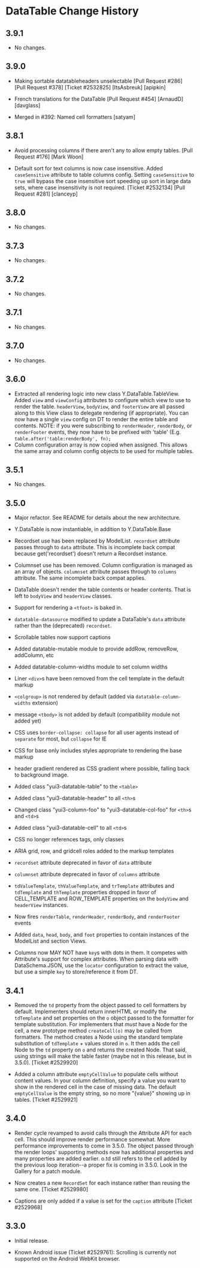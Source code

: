 DataTable Change History
========================

3.9.1
-----

* No changes.

3.9.0
-----

* Making sortable datatableheaders unselectable [Pull Request #286]
  [Pull Request #378] [Ticket #2532825] [ItsAsbreuk] [apipkin]

* French translations for the DataTable [Pull Request #454] [ArnaudD] [davglass]

* Merged in #392: Named cell formatters [satyam] 

3.8.1
-----

* Avoid processing columns if there aren't any to allow empty tables.
  [Pull Request #176] [Mark Woon]

* Default sort for text columns is now case insensitive. Added `caseSensitive`
  attribute to table columns config. Setting `caseSensitive` to `true` will
  bypass the case insensitive sort speeding up sort in large data sets, where
  case insensitivity is not required. [Ticket #2532134] [Pull Request #281]
  [clanceyp]

3.8.0
-----

* No changes.

3.7.3
-----

* No changes.

3.7.2
-----

* No changes.

3.7.1
-----

* No changes.

3.7.0
-----

* No changes.

3.6.0
-----

 * Extracted all rendering logic into new class Y.DataTable.TableView.  Added
   `view` and `viewConfig` attributes to configure which view to use to render
   the table.  `headerView`, `bodyView`, and `footerView` are all passed along
   to this View class to delegate rendering (if appropriate).  You can now have
   a single `view` config on DT to render the entire table and contents.
   NOTE: if you were subscribing to `renderHeader`, `renderBody`, or
   `renderFooter` events, they now have to be prefixed with 'table' (E.g.
   `table.after('table:renderBody', fn);`
 * Column configuration array is now copied when assigned.  This allows the same
   array and column config objects to be used for multiple tables.

3.5.1
-----

 * No changes.

3.5.0
-----

 * Major refactor.  See README for details about the new architecture.
 * Y.DataTable is now instantiable, in addition to Y.DataTable.Base
 * Recordset use has been replaced by ModelList. `recordset` attribute passes through to `data` attribute.  This is incomplete back compat because get('recordset') doesn't return a Recordset instance.
 * Columnset use has been removed. Column configuration is managed as an array of objects. `columnset` attribute passes through to `columns` attribute.  The same incomplete back compat applies.
 * DataTable doesn't render the table contents or header contents. That is left to `bodyView` and `headerView` classes.
 * Support for rendering a `<tfoot>` is baked in.
 * `datatable-datasource` modified to update a DataTable's `data` attribute rather than the (deprecated) `recordset`.
 * Scrollable tables now support captions
 * Added datatable-mutable module to provide addRow, removeRow, addColumn, etc
 * Added datatable-column-widths module to set column widths

 * Liner `<div>`s have been removed from the cell template in the default markup
 * `<colgroup>` is not rendered by default (added via `datatable-column-widths` extension)
 * message `<tbody>` is not added by default (compatibility module not added yet)
 * CSS uses `border-collapse: collapse` for all user agents instead of `separate` for most, but `collapse` for IE
 * CSS for base only includes styles appropriate to rendering the base markup
 * header gradient rendered as CSS gradient where possible, falling back to background image.
 * Added class "yui3-datatable-table" to the `<table>`
 * Added class "yui3-datatable-header" to all `<th>`s
 * Changed class "yui3-column-foo" to "yui3-datatable-col-foo" for `<th>`s and `<td>`s
 * Added class "yui3-datatable-cell" to all `<td>`s
 * CSS no longer references tags, only classes
 * ARIA grid, row, and gridcell roles added to the markup templates

 * `recordset` attribute deprecated in favor of `data` attribute
 * `columnset` attribute deprecated in favor of `columns` attribute
 * `tdValueTemplate`, `thValueTemplate`, and `trTemplate` attributes and `tdTemplate` and `thTemplate` properties dropped in favor of CELL_TEMPLATE and ROW_TEMPLATE properties on the `bodyView` and `headerView` instances.
 * Now fires `renderTable`, `renderHeader`, `renderBody`, and `renderFooter` events
 * Added `data`, `head`, `body`, and `foot` properties to contain instances of the ModelList and section Views.
 * Columns now MAY NOT have `key`s with dots in them.  It competes with Attribute's support for complex attributes. When parsing data with DataSchema.JSON, use the `locator` configuration to extract the value, but use a simple `key` to store/reference it from DT.


3.4.1
-----

  * Removed the `td` property from the object passed to cell formatters by
    default.  Implementers should return innerHTML or modify the `tdTemplate`
    and set properties on the `o` object passed to the formatter for
    template substitution.  For implementers that *must* have a Node for the
    cell, a new prototype method `createCell(o)` may be called from formatters.
    The method creates a Node using the standard template substitution of
    `tdTemplate` + values stored in `o`.  It then adds the cell Node to the
    `td` property on `o` and returns the created Node.  That said, using strings
    will make the table faster (maybe not in this release, but in 3.5.0).
    [Ticket #2529920]

  * Added a column attribute `emptyCellValue` to populate cells without content
    values. In your column definition, specify a value you want to show in the
    rendered cell in the case of missing data.  The default `emptyCellValue` is
    the empty string, so no more "{value}" showing up in tables.
    [Ticket #2529921]

3.4.0
-----

  * Render cycle revamped to avoid calls through the Attribute API for each
    cell.  This should improve render performance somewhat.  More performance
    improvements to come in 3.5.0.  The object passed through the render loops'
    supporting methods now has additional properties and many properties are
    added earlier.  o.td still refers to the cell added by the previous
    loop iteration--a proper fix is coming in 3.5.0. Look in the Gallery for
    a patch module.

  * Now creates a new `RecordSet` for each instance rather than reusing the same
    one. [Ticket #2529980]

  * Captions are only added if a value is set for the `caption` attribute
    [Ticket #2529968]


3.3.0
-----

  * Initial release.

  * Known Android issue (Ticket #2529761): Scrolling is currently not supported
    on the Android WebKit browser.
